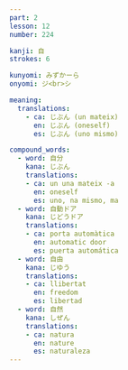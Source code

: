 ```yaml
---
part: 2
lesson: 12
number: 224

kanji: 自
strokes: 6

kunyomi: みずかーら
onyomi: ジ<br>シ

meaning:
  translations:
    - ca: じぶん (un mateix)
      en: じぶん (oneself)
      es: じぶん (uno mismo)

compound_words:
  - word: 自分
    kana: じぶん
    translations:
    - ca: un una mateix -a
      en: oneself
      es: uno, na mismo, ma
  - word: 自動ドア
    kana: じどうドア
    translations:
    - ca: porta automàtica
      en: automatic door
      es: puerta automática
  - word: 自由
    kana: じゆう
    translations:
    - ca: llibertat
      en: freedom
      es: libertad
  - word: 自然
    kana: しぜん
    translations:
    - ca: natura
      en: nature
      es: naturaleza
---
```

